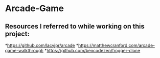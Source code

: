 # Arcade-Game

## Resources I referred to while working on this project:

*https://github.com/lacyjpr/arcade
*https://matthewcranford.com/arcade-game-walkthrough
*https://github.com/bencodezen/frogger-clone
